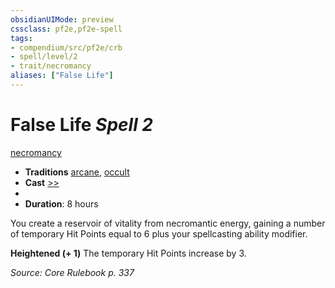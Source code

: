 ```yaml
---
obsidianUIMode: preview
cssclass: pf2e,pf2e-spell
tags:
- compendium/src/pf2e/crb
- spell/level/2
- trait/necromancy
aliases: ["False Life"]
---
```

# False Life *Spell 2*   
[necromancy](necromancy.md "Necromancy School Trait")  

- **Traditions** [arcane](arcane.md "Arcane Tradition Trait"), [occult](occult.md "Occult Tradition Trait")
- **Cast** [>>](chapter-9-playing-the-game.md#Actions "Two-Action") 
- 
- **Duration**: 8 hours

You create a reservoir of vitality from necromantic energy, gaining a number of temporary Hit Points equal to 6 plus your spellcasting ability modifier.

**Heightened (+ 1)** The temporary Hit Points increase by 3.

*Source: Core Rulebook p. 337*